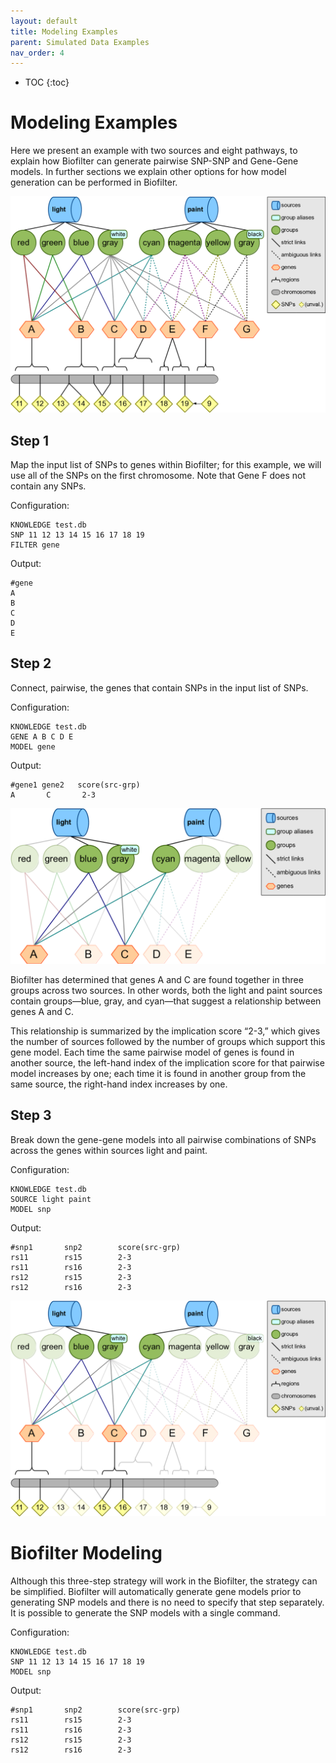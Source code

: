 ```yaml
---
layout: default
title: Modeling Examples
parent: Simulated Data Examples
nav_order: 4
---
```


* TOC
{:toc}

# Modeling Examples

Here we present an example with two sources and eight pathways, to explain how Biofilter can generate pairwise SNP-SNP and Gene-Gene models. In further sections we explain other options for how model generation can be performed in Biofilter.

![simulated-modeling](images/simulated-knowledge/simulated-modeling01.png)

## Step 1

Map the input list of SNPs to genes within Biofilter; for this example, we will use all of the SNPs on the first chromosome. Note that Gene F does not contain any SNPs.

Configuration:
```
KNOWLEDGE test.db
SNP 11 12 13 14 15 16 17 18 19
FILTER gene
```

Output:
```
#gene
A
B
C
D
E
```

## Step 2

Connect, pairwise, the genes that contain SNPs in the input list of SNPs.

Configuration:

```
KNOWLEDGE test.db
GENE A B C D E
MODEL gene
```
Output:

```
#gene1 gene2   score(src-grp)
A       C       2-3
```

![simulated-modeling](images/simulated-knowledge/simulated-modeling02.png)

Biofilter has determined that genes A and C are found together in three groups across two sources. In other words, both the light and paint sources contain groups—blue, gray, and cyan—that suggest a relationship between genes A and C.

This relationship is summarized by the implication score “2-3,” which gives the number of sources followed by the number of groups which support this gene model. Each time the same pairwise model of genes is found in another source, the left-hand index of the implication score for that pairwise model increases by one; each time it is found in another group from the same source, the right-hand index increases by one.

## Step 3
Break down the gene-gene models into all pairwise combinations of SNPs across the genes within sources light and paint.

Configuration:
```
KNOWLEDGE test.db
SOURCE light paint
MODEL snp
```

Output:
```
#snp1       snp2        score(src-grp)
rs11        rs15        2-3
rs11        rs16        2-3
rs12        rs15        2-3
rs12        rs16        2-3
```

![simulated-modeling](images/simulated-knowledge/simulated-modeling03.png)

# Biofilter Modeling

Although this three-step strategy will work in the Biofilter, the strategy can be simplified. Biofilter will automatically generate gene models prior to generating SNP models and there is no need to specify that step separately. It is possible to generate the SNP models with a single command.

Configuration:
```
KNOWLEDGE test.db
SNP 11 12 13 14 15 16 17 18 19
MODEL snp
```

Output:
```
#snp1       snp2        score(src-grp)
rs11        rs15        2-3
rs11        rs16        2-3
rs12        rs15        2-3
rs12        rs16        2-3
```